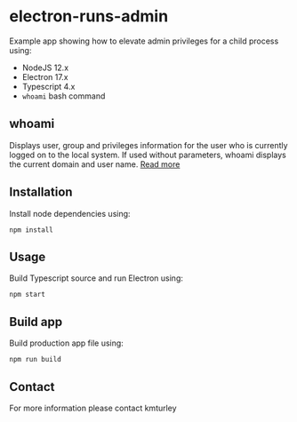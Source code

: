 # electron-runs-admin

Example app showing how to elevate admin privileges for a child process using:

* NodeJS 12.x
* Electron 17.x
* Typescript 4.x
* `whoami` bash command


## whoami

Displays user, group and privileges information for the user who is currently logged on to the local system. If used without parameters, whoami displays the current domain and user name. [Read more](https://en.wikipedia.org/wiki/Whoami)


## Installation

Install node dependencies using:

    npm install


## Usage

Build Typescript source and run Electron using:

    npm start


## Build app

Build production app file using:

    npm run build


## Contact

For more information please contact kmturley
